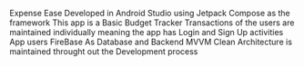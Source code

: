 Expense Ease 
Developed in Android Studio using Jetpack Compose as the framework
This app is a Basic Budget Tracker
Transactions of the users are maintained individually meaning the app has Login and Sign Up activities
App users FireBase As Database and Backend
MVVM Clean Architecture is maintained throught out the Development process
